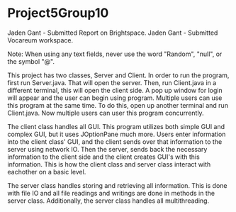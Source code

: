 # Project5Group10

Jaden Gant - Submitted Report on Brightspace. Jaden Gant - Submitted Vocareum workspace.

Note: When using any text fields, never use the word "Random", "null", or the symbol "@".

This project has two classes, Server and Client. In order to run the program, first run Server.java. That will open the server. Then, run Client.java in
a different terminal, this will open the client side. A pop up window for login will appear and the user can begin using program. 
Multiple users can use this program at the same time. To do this, open up another terminal and run Client.java. Now multiple users can user this program
concurrently.

The client class handles all GUI. This program utilizes both simple GUI and complex GUI, but it uses JOptionPane much more. Users enter information into the client class' GUI, and the client sends over that information to the server using network IO. Then the server, sends back the necessary information to the client side and the client creates GUI's with this information. This is how the client class and server class interact with eachother on a basic level.

The server class handles storing and retrieving all information. This is done with file IO and all file readings and writings are done in methods in the server class. Additionally, the server class handles all multithreading. 
